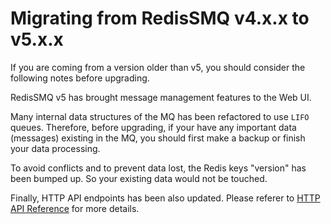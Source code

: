 # Migrating from RedisSMQ v4.x.x to v5.x.x

If you are coming from a version older than v5, you should consider the following notes before upgrading.

RedisSMQ v5 has brought message management features to the Web UI.

Many internal data structures of the MQ has been refactored to use `LIFO` queues. Therefore, before upgrading, 
if your have any important data (messages) existing in the MQ, you should first make a backup or finish your data 
processing.

To avoid conflicts and to prevent data lost, the Redis keys "version" has been bumped up. So your existing 
data would not be touched.

Finally, HTTP API endpoints has been also updated. Please referer to [HTTP API Reference](/docs/http-api.md) for more details.
